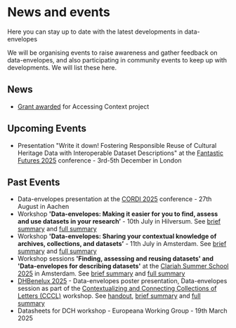 # News and events
Here you can stay up to date with the latest developments in data-envelopes

We will be organising events to raise awareness and gather feedback on data-envelopes, and also participating in community events to keep up with developments. We will list these here.

## News
* [Grant awarded](https://www.huygens.knaw.nl/en/project-access-to-context-awarded-e-rihs-grant/) for Accessing Context project 

## Upcoming Events
* Presentation "Write it down! Fostering Responsible Reuse of Cultural Heritage Data with Interoperable Dataset Descriptions" at the [Fantastic Futures 2025](https://sites.google.com/view/ai4lam/fantastic-futures-2025?authuser=0) conference - 3rd-5th December in London
  
## Past Events
* Data-envelopes presentation at the [CORDI 2025](https://www.nfdi.de/cordi-2025/) conference  - 27th August in Aachen
* Workshop **'Data-envelopes: Making it easier for you to find, assess and use datasets in your research’** - 10th July in Hilversum. See [brief summary](<Brief summary of Data Contextualisation workshops.pdf>) and [full summary](<Summary of Data Contextualisation workshops.pdf>)
* Workshop **'Data-envelopes: Sharing your contextual knowledge of archives, collections, and datasets’** - 11th July in Amsterdam. See [brief summary](<Brief summary of Data Contextualisation workshops.pdf>) and [full summary](<Summary of Data Contextualisation workshops.pdf>)
* Workshop sessions **'Finding, assessing and reusing datasets' and 'Data-envelopes for describing datasets'** at the [Clariah Summer School 2025](https://www.clariah.nl/events/clariah-summer-school-2025) in Amsterdam. See [brief summary](<Brief summary of Data Contextualisation workshops.pdf>) and [full summary](<Summary of Data Contextualisation workshops.pdf>)
* [DHBenelux 2025](https://2025.dhbenelux.org) - Data-envelopes poster presentation, Data-envelopes session as part of the [Contextualizing and Connecting Collections of Letters (CCCL)](https://2025.dhbenelux.org/program-workshops/#w02) workshop. See [handout](https://zenodo.org/records/15590134), [brief summary](<Brief summary of Data Contextualisation workshops.pdf>) and [full summary](<Summary of Data Contextualisation workshops.pdf>)
* Datasheets for DCH workshop - Europeana Working Group - 19th March 2025
